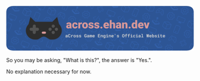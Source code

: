 ![across.ehan.dev](./assets/branding/github/banner.png)

So you may be asking, "What is this?", the answer is "Yes.".

No explanation necessary for now.
